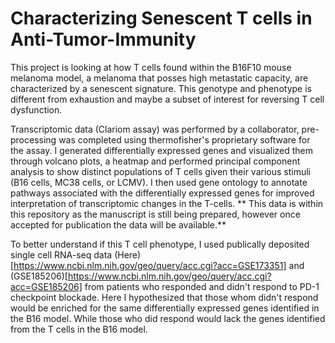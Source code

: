 # Characterizing Senescent T cells in Anti-Tumor-Immunity

This project is looking at how T cells found within the B16F10 mouse melanoma model, a melanoma that posses high metastatic capacity, are characterized by a senescent signature.
This genotype and phenotype is different from exhaustion and maybe a subset of interest for reversing T cell dysfunction.

Transcriptomic data (Clariom assay) was performed by a collaborator, pre-processing was completed using thermofisher's proprietary software for the assay. 
I generated differentially expressed genes and visualized them through volcano plots, a heatmap and performed principal component analysis to show distinct populations of T cells given their various stimuli (B16 cells, MC38 cells, or LCMV).
I then used gene ontology to annotate pathways associated with the differentially expressed genes for improved interpretation of transcriptomic changes in the T-cells. 
** This data is within this repository as the manuscript is still being prepared, however once accepted for publication the data will be available.**

To better understand if this T cell phenotype, I used publically deposited single cell RNA-seq data 
(Here)[https://www.ncbi.nlm.nih.gov/geo/query/acc.cgi?acc=GSE173351] and 
(GSE185206)[https://www.ncbi.nlm.nih.gov/geo/query/acc.cgi?acc=GSE185206]
from patients who responded and didn't respond to PD-1 checkpoint blockade. Here I hypothesized that those whom didn't respond would be enriched for the same differentially expressed genes identified in the B16 model.
While those who did respond would lack the genes identified from the T cells in the B16 model. 

